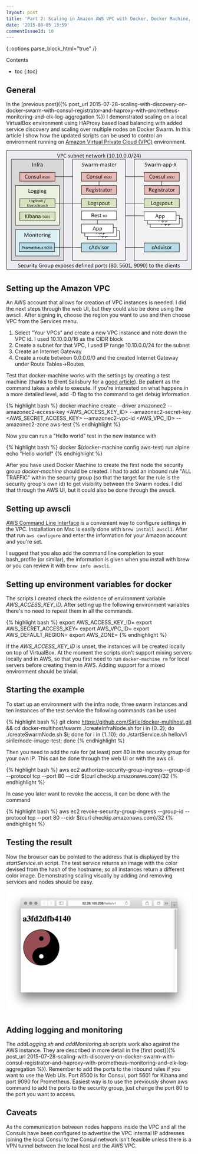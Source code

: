 ```yaml
---
layout: post
title: 'Part 2: Scaling in Amazon AWS VPC with Docker, Docker Machine, Consul, Registrator, HAProxy, ELK and Prometheus'
date: '2015-08-05 13:59'
commentIssueId: 10
---
```


{::options parse_block_html="true" /}
<div class="toc">
Contents

* toc
{:toc}
</div>

## General

In the [previous post]({% post_url 2015-07-28-scaling-with-discovery-on-docker-swarm-with-consul-registrator-and-haproxy-with-prometheus-monitoring-and-elk-log-aggregation %}) I demonstrated scaling on a local VirtualBox environment using HAProxy based load balancing with added service discovery and scaling over multiple nodes on Docker Swarm. In this article I show how the updated scripts can be used to control an environment running on [Amazon Virtual Private Cloud (VPC)](https://aws.amazon.com/vpc/) environment.

![Swarm on AWS](/images/Swarm_on_AWS.png)

## Setting up the Amazon VPC

An AWS account that allows for creation of VPC instances is needed. I did the next steps through the web UI, but they could also be done using the awscli. After signing in, choose the region you want to use and then choose VPC from the Services menu.

1. Select "Your VPCs" and create a new VPC instance and note down the VPC id. I used 10.10.0.0/16 as the CIDR block
2. Create a subnet for that VPC, I used IP range 10.10.0.0/24 for the subnet
3. Create an Internet Gateway
4. Create a route between 0.0.0.0/0 and the created Internet Gateway under Route Tables->Routes

Test that docker-machine works with the settings by creating a test machine (thanks to Brent Salisbury for a [good article](http://networkstatic.net/docker-machine-provisioning-on-aws/)). Be patient as the command takes a while to execute. If you're interested on what happens in a more detailed level, add -D flag to the command to get debug information.

{% highlight bash %}
docker-machine create --driver amazonec2 --amazonec2-access-key <AWS_ACCESS_KEY_ID> --amazonec2-secret-key <AWS_SECRET_ACCESS_KEY> --amazonec2-vpc-id <AWS_VPC_ID> --amazonec2-zone <ZONE> aws-test
{% endhighlight %}

Now you can run a "Hello world" test in the new instance with

{% highlight bash %}
docker $(docker-machine config aws-test) run alpine echo "Hello world!"
{% endhighlight %}

After you have used Docker Machine to create the first node the security group _docker-machine_ should be created. I had to add an inbound rule "ALL TRAFFIC" within the security group (so that the target for the rule is the security group's own id) to get visibility between the Swarm nodes. I did that through the AWS UI, but it could also be done through the awscli.

## Setting up awscli

[AWS Command Line Interface](http://aws.amazon.com/cli/) is a convenient way to configure settings in the VPC. Installation on Mac is easily done with `brew install awscli`. After that run `aws configure` and enter the information for your Amazon account and you're set.

I suggest that you also add the command line completion to your bash_profile (or similar), the information is given when you install with brew or you can review it with `brew info awscli`.

## Setting up environment variables for docker

The scripts I created check the existence of environment variable _AWS_ACCESS_KEY_ID_. After setting up the following environment variables there's no need to repeat them in all the commands.

{% highlight bash %}
export AWS_ACCESS_KEY_ID=<secret key>
export AWS_SECRET_ACCESS_KEY=<secret access key>
export AWS_VPC_ID=<vpc-id>
export AWS_DEFAULT_REGION=<region>
export AWS_ZONE=<zone>
{% endhighlight %}

If the _AWS_ACCESS_KEY_ID_ is unset, the instances will be created locally on top of VirtualBox. At the moment the scripts don't support mixing servers locally and in AWS, so that you first need to run `docker-machine rm` for local servers before creating them in AWS. Adding support for a mixed environment should be trivial.

## Starting the example

To start up an environment with the infra node, three swarm instances and ten instances of the test service the following commands can be used

{% highlight bash %}
git clone https://github.com/SirIle/docker-multihost.git && cd docker-multihost/swarm
./createInfraNode.sh
for i in {0..2}; do ./createSwarmNode.sh $i; done
for i in {1..10}; do ./startService.sh hello/v1 sirile/node-image-test; done
{% endhighlight %}

Then you need to add the rule for (at least) port 80 in the security group for your own IP. This can be done through the web UI or with the aws cli.

{% highlight bash %}
aws ec2 authorize-security-group-ingress --group-id <security-group-id> --protocol tcp --port 80 --cidr $(curl checkip.amazonaws.com)/32
{% endhighlight %}

In case you later want to revoke the access, it can be done with the command

{% highlight bash %}
aws ec2 revoke-security-group-ingress --group-id <security-group-id> --protocol tcp --port 80 --cidr $(curl checkip.amazonaws.com)/32
{% endhighlight %}

## Testing the result

Now the browser can be pointed to the address that is displayed by the _startService.sh_ script. The test service returns an image with the color devised from the hash of the hostname, so all instances return a different color image. Demonstrating scaling visually by adding and removing services and nodes should be easy.

![Example result of calling the service](/images/node-image-test.png)

## Adding logging and monitoring

The _addLogging.sh_ and _addMonitoring.sh_ scripts work also against the AWS instance. They are described in more detail in the [first post]({% post_url 2015-07-28-scaling-with-discovery-on-docker-swarm-with-consul-registrator-and-haproxy-with-prometheus-monitoring-and-elk-log-aggregation %}). Remember to add the ports to the inbound rules if you want to use the Web UIs. Port 8500 is for Consul, port 5601 for Kibana and port 9090 for Prometheus. Easiest way is to use the previously shown aws command to add the ports to the security group, just change the port 80 to the port you want to access.

## Caveats

As the communication between nodes happens inside the VPC and all the Consuls have been configured to advertise the VPC internal IP addresses joining the local Consul to the Consul network isn't feasible unless there is a VPN tunnel between the local host and the AWS VPC.

